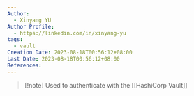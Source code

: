 ```yaml
---
Author:
  - Xinyang YU
Author Profile:
  - https://linkedin.com/in/xinyang-yu
tags:
  - vault
Creation Date: 2023-08-18T00:56:12+08:00
Last Date: 2023-08-18T00:56:12+08:00
References:
---
```

>[!note] Used to authenticate with the [[HashiCorp Vault]]